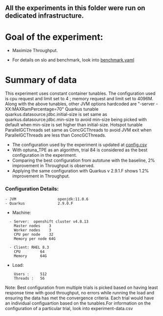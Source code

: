 ## All the experiments in this folder were run on dedicated infrastructure.

# Goal of the experiment:
- Maximize Throughput.

- For details on slo and benchmark, look into [benchmark.yaml](benchmark.yaml)

# Summary of data

This experiment uses constant container tunables. The configuration used is cpu request and limit set to 4 ; memory request and limit set to 4096M.
Along with the above tunables, other JVM options hardcoded are "-server -XX:MAXRamPercentage=70"
Quarkus tunable quarkus.datasource.jdbc.initial-size is set same as quarkus.datasource.jdbc.min-size to avoid min-size being picked with default when min-size is set higher than initial-size.
Hotspot tunable ParallelGCThreads set same as ConcGCThreads to avoid JVM exit when ParallelGCThreads are less than ConcGCThreads.


- The configuration used by the experiment is updated at [config.csv](manuals/config.csv)
- With optuna_TPE as an algorithm, trial 84 is considered as the best configuration in the experiment.
- Comparing the best configuration from autotune with the baseline, 2% improvement in Throughput is observed.
- Applying the same configuration with Quarkus v 2.9.1.F shows 1.2% improvement in Throughput.

### Configuration Details:
```
- JVM                   openjdk:11.0.6
- Quarkus               2.9.0.F
```
- Machine: 
```
  - Server:  openshift cluster v4.8.13
    Master nodes	3
    Worker nodes	3
    CPU per node	32
    Memory per node	64G

  - Client: RHEL 8.3
    CPU  		64
    Memory 		64G  
```
- Load: 
```
 	Users :		512
	Threads :	56
```


Note: Best configuration from multiple trials is picked based on having least response time with good throughput, no errors while running the load and ensuring the data has met the convergence criteria.
Each trial would have an individual configuartion based on the tunables.For information on the configuration of a particular trial, look into experiment-data.csv
